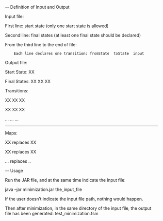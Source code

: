 -- Definition of Input and Output

Input file:

First line:	start state (only one start state is allowed)

Second line:	final states (at least one final state should be declared)

From the third line to the end of file:

		Each line declares one transition: fromState  toState  input

Output file:

Start State:	XX

Final States:	XX	XX	XX

Transitions:	

XX	XX	XX

XX	XX	XX

...    ...      ...

------------------------------------------------------------

Maps:

XX 	replaces	XX

XX	replaces	XX

...	replaces	..

-- Usage

Run the JAR file, and at the same time indicate the input file:

java	–jar	minimization.jar	the_input_file

If the user doesn’t indicate the input file path, nothing would happen.

Then after minimization, in the same directory of the input file, the output file has been generated:	test_minimization.fsm


